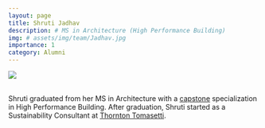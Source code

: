 ```yaml
---
layout: page
title: Shruti Jadhav
description: # MS in Architecture (High Performance Building)
img: # assets/img/team/Jadhav.jpg
importance: 1
category: Alumni
---
```


<div class="profile mb-3"> 
<img src="/assets/img/team/Jadhav.jpg" class="img-fluid z-depth-1 rounded"/>
</div>
<br>


Shruti graduated from her MS in Architecture with a [capstone](/projects/2_capstone) specialization in High Performance Building.
After graduation, Shruti started as a Sustainability Consultant at [Thornton Tomasetti](https://www.thorntontomasetti.com/).